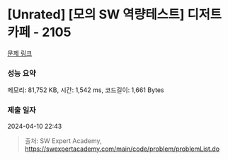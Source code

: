 # [Unrated] [모의 SW 역량테스트] 디저트 카페 - 2105 

[문제 링크](https://swexpertacademy.com/main/code/problem/problemDetail.do?contestProbId=AV5VwAr6APYDFAWu) 

### 성능 요약

메모리: 81,752 KB, 시간: 1,542 ms, 코드길이: 1,661 Bytes

### 제출 일자

2024-04-10 22:43



> 출처: SW Expert Academy, https://swexpertacademy.com/main/code/problem/problemList.do